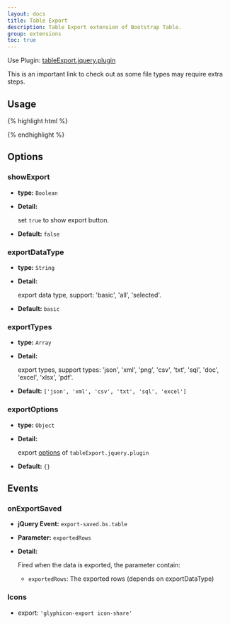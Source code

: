 ```yaml
---
layout: docs
title: Table Export
description: Table Export extension of Bootstrap Table.
group: extensions
toc: true
---
```


Use Plugin: [tableExport.jquery.plugin](https://github.com/hhurz/tableExport.jquery.plugin)

This is an important link to check out as some file types may require extra steps.

## Usage

{% highlight html %}
<script src="extensions/export/bootstrap-table-export.js"></script>
{% endhighlight %}

## Options

### showExport

- **type:** `Boolean`

- **Detail:**

   set `true` to show export button.

- **Default:** `false`

### exportDataType

- **type:** `String`

- **Detail:**

   export data type, support: 'basic', 'all', 'selected'.

- **Default:** `basic`

### exportTypes

- **type:** `Array`

- **Detail:**

   export types, support types: 'json', 'xml', 'png', 'csv', 'txt', 'sql', 'doc', 'excel', 'xlsx', 'pdf'.

- **Default:** `['json', 'xml', 'csv', 'txt', 'sql', 'excel']`

### exportOptions

- **type:** `Object`

- **Detail:**

   export [options](https://github.com/hhurz/tableExport.jquery.plugin#options) of `tableExport.jquery.plugin`

- **Default:** `{}`

## Events

### onExportSaved

- **jQuery Event:** `export-saved.bs.table`

- **Parameter:** `exportedRows`

- **Detail:**

  Fired when the data is exported, the parameter contain:

  * `exportedRows`: The exported rows (depends on exportDataType)

### Icons

- export: `'glyphicon-export icon-share'`
